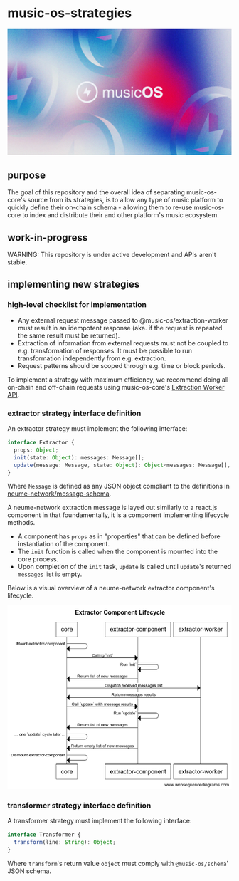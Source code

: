 # music-os-strategies

<p align="center">
  <img src="/assets/logo.webp" />
</p>

## purpose

The goal of this repository and the overall idea of separating music-os-core's
source from its strategies, is to allow any type of music platform to quickly
define their on-chain schema - allowing them to re-use music-os-core to index
and distribute their and other platform's music ecosystem.

## work-in-progress

WARNING: This repository is under active development and APIs aren't stable.

## implementing new strategies

### high-level checklist for implementation

- Any external request message passed to @music-os/extraction-worker must
  result in an idempotent response (aka. if the request is repeated the same
  result must be returned).
- Extraction of information from external requests must not be coupled to e.g.
  transformation of responses. It must be possible to run transformation
  independently from e.g. extraction.
- Request patterns should be scoped through e.g. time or block periods.

To implement a strategy with maximum efficiency, we recommend doing all
on-chain and off-chain requests using music-os-core's [Extraction Worker
API](https://github.com/music-os/music-os-core/tree/main/src/services/extractor#extractor-worker-api).

### extractor strategy interface definition

An extractor strategy must implement the following interface:

```ts
interface Extractor {
  props: Object;
  init(state: Object): messages: Message[];
  update(message: Message, state: Object): Object<messages: Message[], state: Object, write: String>;
}
```

Where `Message` is defined as any JSON object compliant to the definitions in
[neume-network/message-schema](https://github.com/neume-network/message-schema).

A neume-network extraction message is layed out similarly to a react.js
component in that foundamentally, it is a component implementing lifecycle
methods.

- A component has `props` as in "properties" that can be defined before
  instantiation of the component.
- The `init` function is called when the component is mounted into the core
  process.
- Upon completion of the `init` task, `update` is called until `update`'s
  returned `messages` list is empty.

Below is a visual overview of a neume-network extractor component's lifecycle.

<p align="center">
  <img src="/assets/extractor-lifecycle-component.png" />
</p>

### transformer strategy interface definition

A transformer strategy must implement the following interface:

```ts
interface Transformer {
  transform(line: String): Object;
}
```

Where `transform`'s return value `object` must comply with `@music-os/schema`'
JSON schema.
